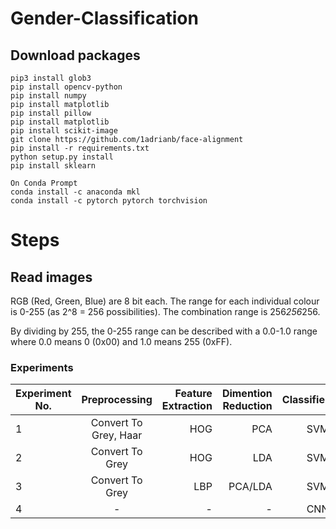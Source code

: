 # Gender-Classification

## Download packages
```
pip3 install glob3
pip install opencv-python
pip install numpy
pip install matplotlib
pip install pillow
pip install matplotlib
pip install scikit-image
git clone https://github.com/1adrianb/face-alignment
pip install -r requirements.txt
python setup.py install
pip install sklearn

On Conda Prompt
conda install -c anaconda mkl
conda install -c pytorch pytorch torchvision
```
# Steps

## Read images

RGB (Red, Green, Blue) are 8 bit each.
The range for each individual colour is 0-255 (as 2^8 = 256 possibilities).
The combination range is 256*256*256.

By dividing by 255, the 0-255 range can be described with a 0.0-1.0 range where 0.0 means 0 (0x00) and 1.0 means 255 (0xFF).


### Experiments

| Experiment No.        | Preprocessing          | Feature Extraction  |Dimention Reduction | Classifier | Evaluation Metric |
| ----------------------|:----------------------:| -------------------:|-------------------:|-----------:|------------------:|
| 1                     | Convert To Grey, Haar  | HOG                 | PCA                | SVM        | 
| 2                     | Convert To Grey        | HOG                 | LDA                | SVM        |
| 3                     | Convert To Grey        | LBP                 | PCA/LDA            | SVM        |
| 4                     |-                       | -                   | -                  | CNN        | 

